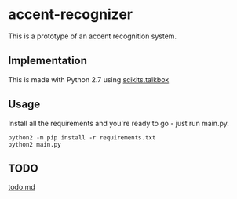 # accent-recognizer

This is a prototype of an accent recognition system.

## Implementation

This is made with Python 2.7 using [scikits.talkbox](https://github.com/cournape/talkbox)

## Usage

Install all the requirements and you're ready to go - just run main.py.

```
python2 -m pip install -r requirements.txt
python2 main.py
```

## TODO

[todo.md](TODO.md)

